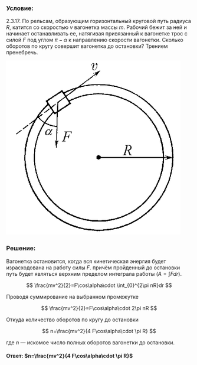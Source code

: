 ###  Условие:

$2.3.17.$ По рельсам, образующим горизонтальный круговой путь радиуса $R$, катится со скоростью $v$ вагонетка массы $m$. Рабочий бежит за ней и начинает останавливать ее, натягивая привязанный к вагонетке трос с силой $F$ под углом $\pi − \alpha$ к направлению скорости вагонетки. Сколько оборотов по кругу совершит вагонетка до остановки? Трением пренебречь.

![К задаче $2.3.17$|473x472, 35%](../../img/2.3.17/2.3.17.png)

###  Решение:

Вагонетка остановится, когда вся кинетическая энергия будет израсходована на работу силы $F$. причём пройденный до остановки путь будет являться верхним пределом интеграла работы $(A=\int Fdr)$.

$$
\frac{mv^2}{2}=F\cos\alpha\cdot \int_{0}^{2\pi nR}dr
$$

Проводя суммирование на выбранном промежутке

$$
\frac{mv^2}{2}=F\cos\alpha\cdot 2\pi nR
$$

Откуда количество оборотов по кругу до остановки

$$
n=\frac{mv^2}{4 F\cos\alpha\cdot \pi R}
$$

где $n$ — искомое число полных оборотов вагонетки до остановки.

#### Ответ: $n=\frac{mv^2}{4 F\cos\alpha\cdot \pi R}$